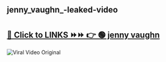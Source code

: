 
 ## jenny_vaughn_-leaked-video 

# <h2><a href="https://clipsfans.com/jenny_vaughn_&ref=git">🔗 Click to LINKS ⏩⏩ 👉 🟢 jenny vaughn  </a></h2>

<a href="https://clipsfans.com/jenny_vaughn_&ref=git" rel="nofollow" data-target="animated-image.originalLink"><img src="https://i.ibb.co.com/xMMVF88/686577567.gif" alt="Viral Video Original" style="max-width: 100%; display: inline-block;" data-target="animated-image.originalImage"></a>
